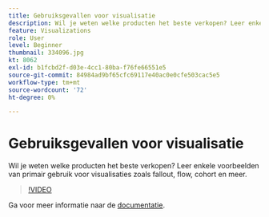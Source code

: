 ```yaml
---
title: Gebruiksgevallen voor visualisatie
description: Wil je weten welke producten het beste verkopen? Leer enkele voorbeelden van primair gebruik voor visualisaties zoals fallout, flow, cohort en meer.
feature: Visualizations
role: User
level: Beginner
thumbnail: 334096.jpg
kt: 8062
exl-id: b1fcbd2f-d03e-4cc1-80ba-f76fe66551e5
source-git-commit: 84984ad9bf65cfc69117e40ac0e0cfe503cac5e5
workflow-type: tm+mt
source-wordcount: '72'
ht-degree: 0%

---
```


# Gebruiksgevallen voor visualisatie

Wil je weten welke producten het beste verkopen? Leer enkele voorbeelden van primair gebruik voor visualisaties zoals fallout, flow, cohort en meer.

>[!VIDEO](https://video.tv.adobe.com/v/334096/?quality=12&learn=on)

Ga voor meer informatie naar de [documentatie](https://experienceleague.adobe.com/docs/data-workbench/using/dashboard/visualizations/visualization-types/c-visualization-types.html?lang=en).
